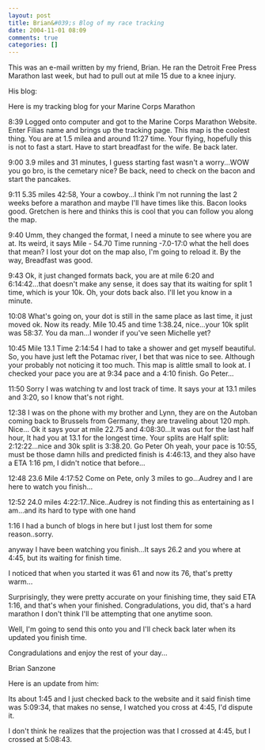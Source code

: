 ```yaml
---
layout: post
title: Brian&#039;s Blog of my race tracking
date: 2004-11-01 08:09
comments: true
categories: []
---
```

This was an e-mail written by my friend, Brian. He ran the Detroit Free Press Marathon last week, but had to pull out at mile 15 due to a knee injury.

His blog:

Here is my tracking blog for your Marine Corps Marathon

8:39 Logged onto computer and got to the Marine Corps Marathon Website.  Enter
Filias name and brings up the tracking page.  This map is the coolest thing.
You are at 1.5 milea and around 11:27 time.  Your flying, hopefully this is not
to fast a start.  Have to start breadfast for the wife.  Be back later.

9:00 3.9 miles and 31 minutes, I guess starting fast wasn't a worry...WOW you go
bro, is the cemetary nice?  Be back, need to check on the bacon and start the
pancakes.

9:11 5.35 miles 42:58, Your a cowboy...I think I'm not running the last 2 weeks
before a marathon and maybe I'll have times like this.  Bacon looks good.
Gretchen is here and thinks this is cool that you can follow you along the map.

9:40 Umm, they changed the format, I need a minute to see where you are at.  Its
weird, it says Mile - 54.70 Time running -7.0-17:0 what the hell does that
mean? I lost your dot on the map also, I'm going to reload it.  By the way,
Breadfast was good.

9:43 Ok, it just changed formats back, you are at mile 6:20 and 6:14:42...that
doesn't make any sense, it does say that its waiting for split 1 time, which is
your 10k.  Oh, your dots back also.  I'll let you know in a minute.

10:08 What's going on, your dot is still in the same place as last time, it just
moved ok. Now its ready.  Mile 10.45 and time 1:38.24, nice...your 10k split
was 58:37.  You da man...I wonder if you've seen Michelle yet?

10:45  Mile 13.1 Time 2:14:54  I had to take a shower and get myself beautiful.
So, you have just left the Potamac river, I bet that was nice to see.  Although
your probably not noticing it too much.  This map is alittle small to look at.
I checked your pace you are at 9:34 pace and a 4:10 finish.  Go Peter...

11:50  Sorry I was watching tv and lost track of time.  It says your at 13.1
miles and 3:20, so I know that's not right.

12:38  I was on the phone with my brother and Lynn, they are on the Autoban
coming back to Brussels from Germany, they are traveling about 120 mph. Nice...
Ok it says your at mile 22.75 and 4:08:30...It was out for the last half hour,
It had you at 13.1 for the longest time.  Your splits are Half split:
2:12:22...nice and 30k split is 3:38.20.  Go Peter  Oh yeah, your pace is
10:55, must be those damn hills and predicted finish is 4:46:13, and they also
have a ETA 1:16 pm, I didn't notice that before...

12:48  23.6 Mile 4:17:52 Come on Pete, only 3 miles to go...Audrey and I are
here to watch you finish...

12:52  24.0 miles 4:22:17..Nice..Audrey is not finding this as entertaining as I
am...and its hard to type with one hand

1:16 I had a bunch of blogs in here but I just lost them for some reason..sorry.

anyway I have been watching you finish...It says 26.2 and you where at 4:45, but
its waiting for finish time.

I noticed that when you started it was 61 and now its 76, that's pretty warm...

Surprisingly, they were pretty accurate on your finishing time, they said ETA
1:16, and that's when your finished.  Congradulations, you did, that's a hard
marathon I don't think I'll be attempting that one anytime soon.

Well, I'm going to send this onto you and I'll check back later when its updated
you finish time.

Congradulations and enjoy the rest of your day...

Brian Sanzone

Here is an update from him:

Its about 1:45 and I just checked back to the website and it said finish time
was 5:09:34, that makes no sense, I watched you cross at 4:45, I'd dispute it.

I don't think he realizes that the projection was that I crossed at 4:45, but I crossed at 5:08:43.
